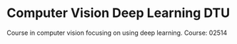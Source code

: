 # Computer Vision Deep Learning DTU
Course in computer vision focusing on using deep learning. Course: 02514
